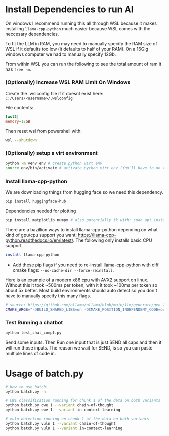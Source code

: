 

# Install Dependencies to run AI

On windows I recommend running this all through WSL because it makes installing `llama-cpp-python` much easier because WSL comes with the neccesary dependencies.

To fit the LLM in RAM, you may need to manually specify the RAM size of WSL if it defaults too low (it defaults to half of your RAM). On a 16Gig windows computer we had to manually specify 12Gb.

From within WSL you can run the following to see the total amount of ram it has `free -m`.

### (Optionally) Increase WSL RAM Limit On Windows
Create the .wslconfig file if it doesnt exist here: `C:/Users/<username>/.wslconfig` 

File contents:
```toml
[wsl2]
memory=12GB
```

Then reset wsl from powershell with:
```sh
wsl --shutdown
```


### (Optionally) setup a virt environment
```sh
python -m venv env # create python virt env
source env/bin/activate # activate python virt env (You'll have to do this every time)
```

### Install llama-cpp-python

We are downloading things from hugging face so we need this dependency.
```sh
pip install huggingface-hub
```

Dependencies needed for plotting
```sh
pip install matplotlib numpy # also potentially tk with: sudo apt install python3-tk
```

There are a bazillion ways to install llama-cpp-python depending on what kind of gpu/cpu support you want: https://llama-cpp-python.readthedocs.io/en/latest/. The following only installs basic CPU support.

```sh
install llama-cpp-python
```

- Add these pip flags if you need to re-install llama-cpp-python with diff cmake flags: `--no-cache-dir --force-reinstall`.



Here is an example of a modern x86 cpu with AVX2 support on linux. Without this it took ~500ms per token, with it it took ~100ms per token so about 5x better. Most build environments should auto detect so you don't have to manually specify this many flags.
```sh
# source: https://github.com/ollama/ollama/blob/main/llm/generate/gen_linux.sh
CMAKE_ARGS="-DBUILD_SHARED_LIBS=on -DCMAKE_POSITION_INDEPENDENT_CODE=on -DGGML_NATIVE=off -DGGML_OPENMP=off -DGGML_AVX=on -DGGML_AVX2=on -DGGML_AVX512=off -DGGML_FMA=on -DGGML_F16C=on" pip install llama-cpp-python --no-cache-dir --force-reinstall
```

### Test Running a chatbot

```sh
python test_chat_compl.py
```

Send some inputs. Then Run one input that is just SEND all caps and then it will run those inputs. The reason we wait for SEND, is so you can paste multiple lines of code in.

# Usage of batch.py

```sh
# how to use batch:
python batch.py -h

# CWE classification running for chunk 1 of the data on both variants
python batch.py cwe 1 --variant chain-of-thought
python batch.py cwe 1 --variant in-context-learning

# vuln detection running on chunk 1 of the data on both variants
python batch.py vuln 1 --variant chain-of-thought
python batch.py vuln 1 --variant in-context-learning
```




